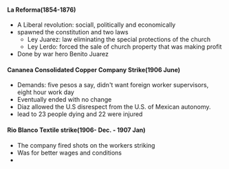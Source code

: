 #### La Reforma(1854-1876)
 - A Liberal revolution: sociall, politically and economically
 - spawned the constitution and two laws
	 - Ley Juarez: law eliminating the special protections of the church
	 - Ley Lerdo: forced the sale of church property that was making profit
 -  Done by war hero Benito Juarez
#### Cananea Consolidated Copper Company Strike(1906 June)
 - Demands: five pesos a say, didn't want foreign worker supervisors, eight hour work day
 - Eventually ended with no change
 - Diaz allowed the U.S disrespect from the U.S. of Mexican autonomy.
 - lead to 23 people dying and 22 were injured
#### Rio Blanco Textile strike(1906- Dec. - 1907 Jan)
 - The company fired shots on the workers striking
 - Was for better wages and conditions
 - 
<!--stackedit_data:
eyJoaXN0b3J5IjpbMTk5MTUyMDM2OSwxMDc5MzAwNDE1LDYzMT
EwNTk3MywtMjA4ODc0NjYxMl19
-->